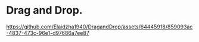 Drag and Drop.
=============
https://github.com/Elaidzha1940/DragandDrop/assets/64445918/859093ac-4837-473c-96e1-d97686a7ee87

